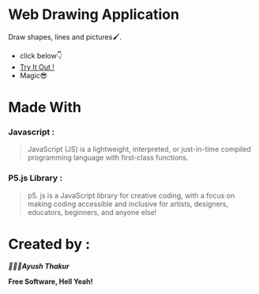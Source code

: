 # Web Drawing Application



Draw shapes, lines and pictures🖌.

  - click below👇
  -  [Try It Out !](https://aeroandzero.github.io/Web-Drawing-Application/)
  - Magic😎


#  Made With
### Javascript :
>JavaScript (JS) is a lightweight, interpreted, or just-in-time compiled programming language with first-class functions.
### P5.js Library :
>p5. js is a JavaScript library for creative coding, with a focus on making coding accessible and inclusive for artists, designers, educators, beginners, and anyone else!




# Created by :
***👨🏻‍💻Ayush Thakur***




**Free Software, Hell Yeah!**



